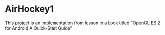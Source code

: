 # AirHockey1
This project is an implementation from lesson in a book titled "OpenGL ES 2 for Android A Quick-Start Guide"
